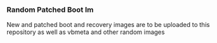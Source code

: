 ### Random Patched Boot Im
New and patched boot and recovery images are to be uploaded to this repository as well as vbmeta and other random images
